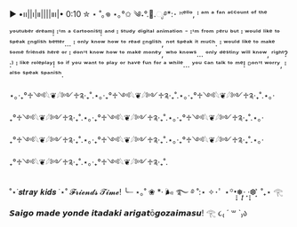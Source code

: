 ▶︎ •၊၊||၊|။||||။‌‌‌‌‌၊|• 0:10
            ✮ ⋆ ˚｡𖦹 ⋆｡°✩
                   ༄˖°.🍂.ೃ࿔*:･
ᴴᵉˡˡᵒ, ᴵ ᵃᵐ ᵃ ᶠᵃⁿ ᵃᶜᶜᵒᵘⁿᵗ ᵒᶠ ᵗʰᵉ ʸᵒᵘᵗᵘᵇᵉʳ ᵈʳᵉᵃᵐ! ᴵ'ᵐ ᵃ ᶜᵃʳᵗᵒᵒⁿⁱˢᵗ! ᵃⁿᵈ ᴵ ˢᵗᵘᵈʸ ᵈⁱᵍⁱᵗᵃˡ ᵃⁿⁱᵐᵃᵗⁱᵒⁿ ⁻ ᴵ'ᵐ ᶠʳᵒᵐ ᴾᵉʳᵘ ᵇᵘᵗ ᴵ ʷᵒᵘˡᵈ ˡⁱᵏᵉ ᵗᵒ ˢᵖᵉᵃᵏ ᴱⁿᵍˡⁱˢʰ ᵇᵉᵗᵗᵉʳ... ᴵ ᵒⁿˡʸ ᵏⁿᵒʷ ʰᵒʷ ᵗᵒ ʳᵉᵃᵈ ᴱⁿᵍˡⁱˢʰ, ⁿᵒᵗ ˢᵖᵉᵃᵏ ⁱᵗ ᵐᵘᶜʰ. ᴵ ʷᵒᵘˡᵈ ˡⁱᵏᵉ ᵗᵒ ᵐᵃᵏᵉ ˢᵒᵐᵉ ᶠʳⁱᵉⁿᵈˢ ʰᵉʳᵉ ᵒʳ ᴵ ᵈᵒⁿ'ᵗ ᵏⁿᵒʷ ʰᵒʷ ᵗᵒ ᵐᵃᵏᵉ ᵐᵒⁿᵉʸ, ʷʰᵒ ᵏⁿᵒʷˢ... ᵒⁿˡʸ ᵈᵉˢᵗⁱⁿʸ ʷⁱˡˡ ᵏⁿᵒʷ, ʳⁱᵍʰᵗ? :⁾ ᴵ ˡⁱᵏᵉ ʳᵒˡᵉᵖˡᵃʸ! ˢᵒ ⁱᶠ ʸᵒᵘ ʷᵃⁿᵗ ᵗᵒ ᵖˡᵃʸ ᵒʳ ʰᵃᵛᵉ ᶠᵘⁿ ᶠᵒʳ ᵃ ʷʰⁱˡᵉ... ʸᵒᵘ ᶜᵃⁿ ᵗᵃˡᵏ ᵗᵒ ᵐᵉ! ᴰᵒⁿ'ᵗ ʷᵒʳʳʸ, ᴵ ᵃˡˢᵒ ˢᵖᵉᵃᵏ ˢᵖᵃⁿⁱˢʰ.

⋆｡‧₊°♱༺𓆩❦︎𓆪༻♱༉‧₊˚.⋆｡‧₊°♱༺𓆩❦︎𓆪༻♱༉‧₊˚.⋆｡‧₊°♱༺𓆩❦︎𓆪༻♱༉‧₊˚.⋆｡‧₊°♱༺𓆩❦︎𓆪༻♱༉‧₊˚.⋆｡‧₊°♱༺𓆩❦︎𓆪༻♱༉‧₊˚.⋆｡‧₊°♱༺𓆩❦︎𓆪༻♱༉‧₊˚.⋆｡‧₊°♱༺𓆩❦︎𓆪༻♱༉‧₊˚.⋆｡‧₊°♱༺𓆩❦︎𓆪༻♱༉‧₊˚.⋆｡‧₊°♱༺𓆩❦︎𓆪༻♱༉‧₊˚.⋆｡‧₊°♱༺𓆩❦︎𓆪༻♱༉‧₊˚.⋆｡‧₊°♱༺𓆩❦︎𓆪༻♱༉‧₊˚.

˚⋆˙𝒔𝒕𝒓𝒂𝒚 𝒌𝒊𝒅𝒔 ˙⋆˚ 𝓕𝓻𝓲𝓮𝓷𝓭𝓼 𝓣𝓲𝓶𝓮! ╰┈ ⋆｡˚ ❀ *· 🌬 ࿐ ࿔ ˚:⋆ ✧･ﾟ ⋆꙳•̩̩͙❅*̩̩͙‧͙ ‧͙*̩̩͙❆ ͙͛ ˚₊⋆
                                                 𓂀 𝙎𝙖𝙞𝙜𝙤 𝙢𝙖𝙙𝙚 𝙮𝙤𝙣𝙙𝙚 𝙞𝙩𝙖𝙙𝙖𝙠𝙞 𝙖𝙧𝙞𝙜𝙖𝙩ō𝙜𝙤𝙯𝙖𝙞𝙢𝙖𝙨𝙪! 𓂀 ૮₍ ´ ꒳ `₎ა
